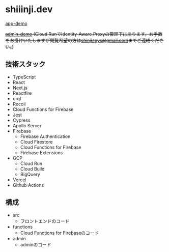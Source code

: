 # shiiinji.dev

[app-demo](https://shiiinji.dev)

~~[admin-demo](https://admin.shiiinji.dev)  (Cloud RunでIdentity-Aware Proxyの管理下にあります。お手数をお掛けいたしますが閲覧希望の方は[shinji.toys@gmail.com](shinji.toys@gmail.com)までご連絡ください。)~~

## 技術スタック
  - TypeScript
  - React
  - Next.js
  - Reactfire
  - urql
  - Recoil
  - Cloud Functions for Firebase
  - Jest
  - Cypress
  - Apollo Server
  - Firebase
    - Firebase Authentication
    - Cloud Firestore
    - Cloud Functions for Firebase
    - Firebase Extensions
  - GCP
    - Cloud Run
    - Cloud Build
    - BigQuery 
  - Vercel
  - Github Actions 


## 構成
  
  - src
    - フロントエンドのコード
  - functions
    - Cloud Functions for Firebaseのコード
  - admin
    - adminのコード
